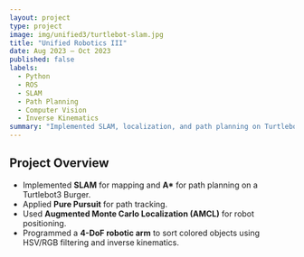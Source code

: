 ```yaml
---
layout: project
type: project
image: img/unified3/turtlebot-slam.jpg
title: "Unified Robotics III"
date: Aug 2023 – Oct 2023
published: false
labels:
  - Python
  - ROS
  - SLAM
  - Path Planning
  - Computer Vision
  - Inverse Kinematics
summary: "Implemented SLAM, localization, and path planning on Turtlebot3; programmed a 4-DoF arm for object sorting with HSV/RGB filtering and IK."
---
```


## Project Overview
- Implemented **SLAM** for mapping and **A\*** for path planning on a Turtlebot3 Burger.
- Applied **Pure Pursuit** for path tracking.
- Used **Augmented Monte Carlo Localization (AMCL)** for robot positioning.
- Programmed a **4-DoF robotic arm** to sort colored objects using HSV/RGB filtering and inverse kinematics.
